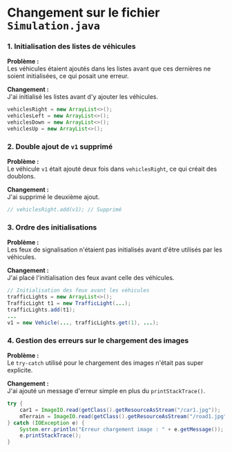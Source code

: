 
# Changement sur le fichier `Simulation.java`


### 1. Initialisation des listes de véhicules

**Problème :**  
Les véhicules étaient ajoutés dans les listes avant que ces dernières ne soient initialisées, ce qui posait une erreur.

**Changement :**  
J'ai initialisé les listes avant d'y ajouter les véhicules.

```java
vehiclesRight = new ArrayList<>();
vehiclesLeft = new ArrayList<>();
vehiclesDown = new ArrayList<>();
vehiclesUp = new ArrayList<>();
```

### 2. Double ajout de `v1` supprimé

**Problème :**  
Le véhicule `v1` était ajouté deux fois dans `vehiclesRight`, ce qui créait des doublons.

**Changement :**  
J'ai supprimé le deuxième ajout.

```java
// vehiclesRight.add(v1); // Supprimé
```

### 3. Ordre des initialisations

**Problème :**  
Les feux de signalisation n'étaient pas initialisés avant d'être utilisés par les véhicules.

**Changement :**  
J'ai placé l'initialisation des feux avant celle des véhicules.

```java
// Initialisation des feux avant les véhicules
trafficLights = new ArrayList<>();
TrafficLight t1 = new TrafficLight(...);
trafficLights.add(t1);
...
v1 = new Vehicle(..., trafficLights.get(1), ...);
```

### 4. Gestion des erreurs sur le chargement des images

**Problème :**  
Le `try-catch` utilisé pour le chargement des images n'était pas super explicite.

**Changement :**  
J'ai ajouté un message d'erreur simple en plus du `printStackTrace()`.

```java
try {
    car1 = ImageIO.read(getClass().getResourceAsStream("/car1.jpg"));
    mTerrain = ImageIO.read(getClass().getResourceAsStream("/road1.jpg"));
} catch (IOException e) {
    System.err.println("Erreur chargement image : " + e.getMessage());
    e.printStackTrace();
}
```

